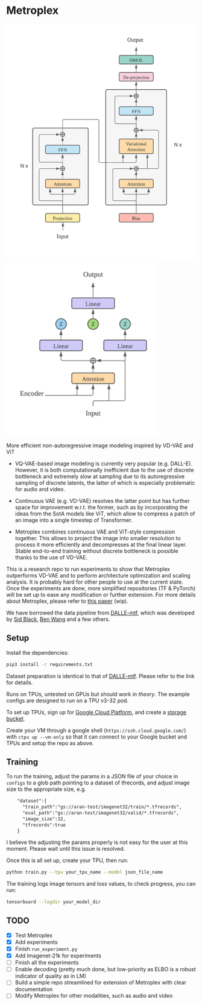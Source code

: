 # Metroplex 

<img src="./figs/metroplex.png" width="550"><img src="./figs/variational_attention.png" width="400">

More efficient non-autoregressive image modeling inspired by VD-VAE and ViT

- VQ-VAE-based image modeling is currently very popular (e.g. DALL-E). However, it is both computationally inefficient due to the use of discrete bottleneck and extremely slow at sampling due to its autoregressive sampling of discrete latents, the latter of which is especially problematic for audio and video. 

- Continuous VAE (e.g. VD-VAE) resolves the latter point but has further space for improvement w.r.t. the former, such as by incorporating the ideas from the SotA models like ViT, which allow to compress a patch of an image into a single timestep of Transformer.

- Metroplex combines continuous VAE and ViT-style compression together. This allows to project the image into smaller resolution to process it more efficiently and decompresses at the final linear layer. Stable end-to-end training without discrete bottleneck is possible thanks to the use of VD-VAE.

This is a research repo to run experiments to show that Metroplex outperforms VD-VAE and to perform architecture optimization and scaling analysis. It is probably hard for other people to use at the current state. Once the experiments are done, more simplified repositories (TF & PyTorch) will be set up to ease any modification or further extension. For more details about Metroplex, please refer to [this paper](https://www.overleaf.com/read/qjrfdgtghsph) (wip).  

We have borrowed the data pipeline from [DALLE-mtf](https://github.com/EleutherAI/DALLE-mtf), which was developed by [Sid Black](https://github.com/sdtblck), [Ben Wang](https://github.com/kingoflolz) and a few others. 

## Setup

Install the dependencies:
```bash
pip3 install -r requirements.txt
```

Dataset preparation is identical to that of [DALLE-mtf](https://github.com/EleutherAI/DALLE-mtf). Please refer to the link for details.

Runs on TPUs, untested on GPUs but should work *in theory*. 
The example configs are designed to run on a TPU v3-32 pod.

To set up TPUs, sign up for [Google Cloud Platform](https://cloud.google.com/), and create a [storage bucket](https://cloud.google.com/storage). 

Create your VM through a google shell (`https://ssh.cloud.google.com/`) with `ctpu up --vm-only` so that it can connect to your Google bucket and TPUs and setup the repo as above.

## Training

To run the training, adjust the params in a JSON file of your choice in `configs` to a glob path pointing to a dataset of tfrecords, and adjust image size to the appropriate size, e.g.

```
    "dataset":{
      "train_path":"gs://aran-test/imagenet32/train/*.tfrecords",
      "eval_path":"gs://aran-test/imagenet32/valid/*.tfrecords",
      "image_size":32,
      "tfrecords":true
    }
```

I believe the adjusting the params properly is not easy for the user at this moment. Please wait until this issue is resolved. 

Once this is all set up, create your TPU, then run:

```bash
python train.py --tpu your_tpu_name --model json_file_name
```

The training logs image tensors and loss values, to check progress, you can run:

```bash
tensorboard --logdir your_model_dir
```

## TODO

- [x] Test Metroplex
- [x] Add experiments
- [x] Finish `run_experiment.py`
- [x] Add Imagenet-21k for experiments
- [ ] Finish all the experiments
- [ ] Enable decoding (pretty much done, but low-priority as ELBO is a robust indicator of quality as in LM)
- [ ] Build a simple repo streamlined for extension of Metroplex with clear documentation
- [ ] Modify Metroplex for other modalities, such as audio and video
